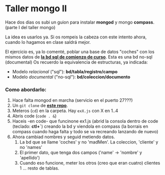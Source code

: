 # Taller mongo II

Hace dos dias os subi un guion para instalar **mongod** y mongo **compass**. (parte I del taller mongo)

La idea es usarlos ya. Si os rompeis la cabeza con este intento ahora, cuando lo hagamos en clase saldrá mejor.

El ejercicio es, ya lo comenté, poblar una base de datos "coches" con los mismos datos de [**la bd sql de comienzo de curso**](https://drive.google.com/file/d/1UhXbedws71OqnbBzpWaTSpDTXnnlIrcG/view?usp=sharing). Esta es una bd no-sql (documental) Os recuerdo la equivalencia de estructuras, ya indicada:

+ Modelo *relacional* ("sql"): **bd/tabla/registro/campo**
+ Modelo *documental* ("no-sql"): **bd/coleccion/documento**

### Como abordarlo:

1. Hace falta mongod en marcha (servicio en el puerto 27???)
1. Un `git clone` de [**este repo**](https://github.com/kevinchisholm/mongo-shell-scripting-basic-crud-operations).
1. Meteros (`cd`) en la carpeta. Hay `exX.js` con X en 1..4
1. Abris code (`code . &`)
1. Haceis -en code- que funcinone ex1.js (abrid la consola dentro de code (teclado: **ctl+\`**) creando la bd y viendola en compass (la borrais en compass cuando haga falta y todo se va recreando lanzando de nuevo)
1. Ahora cambiad nombres y seguid metiendo datos.
	1. La bd que se llame 'coches' y no 'madMen'. La coleccion, 'cliente' y no 'names'
	1. El primer dato, que tenga dos campos ('name' -> 'nombre' y 'apellido')
	1. Cuando eso funcione, meter los otros (creo que eran cuatro) clientes
	1 ... resto de tablas.

